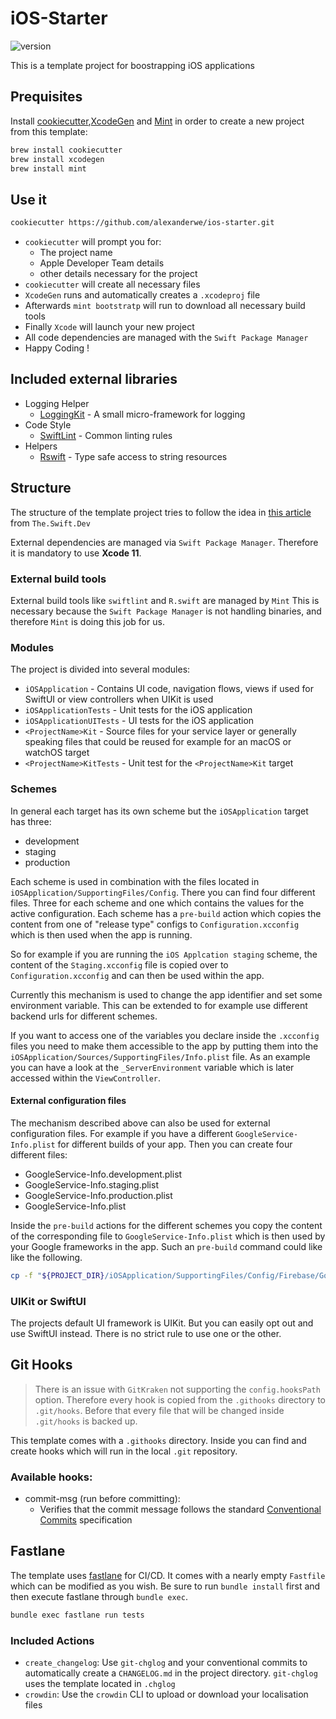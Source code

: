 # iOS-Starter

![version](https://img.shields.io/badge/version-v0.5.0-green)

This is a template project for boostrapping iOS applications

## Prequisites

Install [cookiecutter](https://cookiecutter.readthedocs.io/en/latest/index.html),[XcodeGen](https://github.com/yonaskolb/XcodeGen) and [Mint](https://github.com/yonaskolb/Mint) in order to create a new project from this template:

```sh
brew install cookiecutter
brew install xcodegen
brew install mint
```

## Use it


```sh
cookiecutter https://github.com/alexanderwe/ios-starter.git
````

- `cookiecutter` will prompt you for:
  - The project name
  - Apple Developer Team details
  - other details necessary for the project
- `cookiecutter` will create all necessary files
- `XcodeGen` runs and automatically creates a `.xcodeproj` file
- Afterwards `mint bootstratp` will run to download all necessary build tools
- Finally `Xcode` will launch your new project
- All code dependencies are managed with the `Swift Package Manager`
- Happy Coding ! 

## Included external libraries

- Logging Helper
  - [LoggingKit](https://github.com/alexanderwe/LoggingKit) - A small micro-framework for logging
- Code Style
  - [SwiftLint](https://www.github.com/realm/SwiftLint) - Common linting rules
- Helpers
  - [Rswift](https://github.com/mac-cain13/R.swift) - Type safe access to string resources

## Structure

The structure of the template project tries to follow the idea in [this article](https://theswiftdev.com/2016/07/06/conventions-for-xcode/) from `The.Swift.Dev`

External dependencies are managed via `Swift Package Manager`. Therefore it is mandatory to use **Xcode 11**.

### External build tools

External build tools like `swiftlint` and `R.swift` are managed by `Mint` This is necessary because the `Swift Package Manager` is not handling binaries, and therefore `Mint` is doing this job for us.

### Modules

The project is divided into several modules:

* `iOSApplication` - Contains UI code, navigation flows, views if used for SwiftUI or view controllers when UIKit is used
* `iOSApplicationTests` - Unit tests for the iOS application
* `iOSApplicationUITests` - UI tests for the iOS application
* `<ProjectName>Kit` - Source files for your service layer or generally speaking files that could be reused for example for an macOS or watchOS target
* `<ProjectName>KitTests` - Unit test for the `<ProjectName>Kit` target

### Schemes 

In general each target has its own scheme but the `iOSApplication` target has three:

* development
* staging
* production

Each scheme is used in combination with the files located in `iOSApplication/SupportingFiles/Config`. There you can find four different files. Three for each scheme and one which contains the values for the active configuration. Each scheme has a `pre-build` action which copies the content from one of "release type" configs to `Configuration.xcconfig` which is then used when the app is running. 

So for example if you are running the `iOS Applcation staging` scheme, the content of the `Staging.xcconfig` file is copied over to `Configuration.xcconfig` and can then be used within the app. 

Currently this mechanism is used to change the app identifier and set some environment variable. This can be extended to for example use different backend urls for different schemes. 

If you want to access one of the variables you declare inside the `.xcconfig` files you need to make them accessible to the app by putting them into the `iOSApplication/Sources/SupportingFiles/Info.plist` file. As an example you can have a look at the `_ServerEnvironment` variable which is later accessed within the `ViewController`.


#### External configuration files

The mechanism described above can also be used for external configuration files. For example if you have a different `GoogleService-Info.plist` for different builds of your app. Then you can create four different files: 

* GoogleService-Info.development.plist
* GoogleService-Info.staging.plist
* GoogleService-Info.production.plist
* GoogleService-Info.plist

Inside the `pre-build` actions for the different schemes you copy the content of the corresponding file to `GoogleService-Info.plist` which is then used by your Google frameworks in the app. Such an `pre-build` command could like like the following. 

```sh
cp -f "${PROJECT_DIR}/iOSApplication/SupportingFiles/Config/Firebase/GoogleService-Info.development.plist" "${PROJECT_DIR}/iOSApplication/SupportingFiles/Config/Firebase/GoogleService-Info.plist" 
```

### UIKit or SwiftUI

The projects default UI framework is UIKit. But you can easily opt out and use SwiftUI instead. There is no strict rule to use one or the other. 

## Git Hooks

> There is an issue with `GitKraken` not supporting the `config.hooksPath` option. Therefore every hook is copied from the `.githooks` directory to `.git/hooks`. Before that every file that will be changed inside `.git/hooks` is backed up.

This template comes with a `.githooks` directory. Inside you can find and create hooks which will run in the local `.git` repository.

### Available hooks:

- commit-msg (run before committing):
  - Verifies that the commit message follows the standard [Conventional Commits](https://www.conventionalcommits.org) specification

## Fastlane

The template uses [fastlane](https://fastlane.tools) for CI/CD. It comes with a nearly empty `Fastfile` which can be modified as you wish. 
Be sure to run `bundle install` first and then execute fastlane through `bundle exec`.

```sh
bundle exec fastlane run tests
```

### Included Actions

* `create_changelog`: Use `git-chglog` and your conventional commits to automatically create a `CHANGELOG.md` in the project directory. `git-chglog` uses the template located in `.chglog`
* `crowdin`: Use the `crowdin` CLI to upload or download your localisation files
